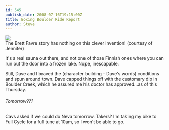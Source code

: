 ```yaml
---
id: 545
publish_date: 2008-07-16T19:15:00Z
title: Boxing Boulder Ride Report
author: Steve
---
```

[![](http://www.flagstafffrenzy.org/wp-content/uploads/2008/07/mowercycle23.jpg)](http://www.inhabitat.com/2008/07/16/mowercycle-human-powered-lawnmower/)  
The Brett Favre story has nothing on this clever invention! (courtesy of Jennifer)

It's a real sauna out there, and not one of those Finnish ones where you can run out the door into a frozen lake. Nope, inescapable.

Still, Dave and I braved the (character building – Dave's words) conditions and spun around town. Dave capped things off with the customary dip in Boulder Creek, which he assured me his doctor has approved...as of this Thursday.

###### Tomorrow???

Cavs asked if we could do Neva tomorrow. Takers? I'm taking my bike to Full Cycle for a full tune at 10am, so I won't be able to go.